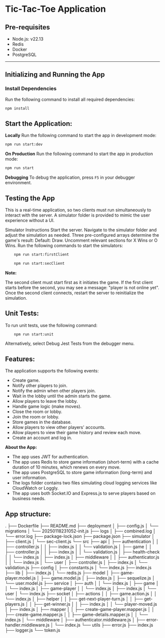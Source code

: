 # Tic-Tac-Toe Application

## Pre-requisites
- Node.js: v22.13
- Redis
- Docker
- PostgreSQL

---

## Initializing and Running the App

### Install Dependencies
Run the following command to install all required dependencies:
```bash
npm install
```

## **Start the Application**:

**Locally**
Run the following command to start the app in development mode:

```bash
npm run start:dev
```

**On Production**
Run the following command to start the app in production mode:

```bash
npm run start
```

**Debugging**
To debug the application, press `F5` in your debugger environment.


## **Testing the App**
This is a real-time application, so two clients must run simultaneously to interact with the server. A simulator folder is provided to mimic the user experience without a UI.

Simulator Instructions
Start the server.
Navigate to the simulator folder and adjust the simulation as needed. Three pre-configured arrays determine the game's result:
Default: Draw.
Uncomment relevant sections for X Wins or O Wins.
Run the following commands to start the simulators:

```bash
    npm run start:firstClient
```

```bash
    npm run start:secClient
```

**Note:**

The second client must start first as it initiates the game.
If the first client starts before the second, you may see a message: "player is not online yet". Once the second client connects, restart the server to reinitialize the simulation.

## **Unit Tests:**
To run unit tests, use the following command:

```bash
    npm run start:unit
```
Alternatively, select Debug Jest Tests from the debugger menu.


## **Features:**

The application supports the following events:

- Create game.
- Notify other players to join.
- Notify the admin when other players join.
- Wait in the lobby until the admin starts the game.
- Allow players to leave the lobby.
- Handle game logic (make moves).
- Close the room or lobby.
- Join the room or lobby.
- Store games in the database.
- Allow players to view other players' accounts.
- Allow players to view their game history and review each move.
- Create an account and log in.

**About the App:**

- The app uses JWT for authentication.
- The app uses Redis to store game information (short-term) with a cache duration of 10 minutes, which renews on every move.
- The app uses PostgreSQL to store game information (long-term) and user information.
- The logs folder contains two files simulating cloud logging services like CloudWatch or Loggly.
- The app uses both Socket.IO and Express.js to serve players based on business needs.

## **App structure:**
.
├── Dockerfile
├── README.md
├── deployment
│   ├── config.js
│   └── migrations
│       └── 20250118231052-init.js
├── logs
│   ├── combined.log
│   └── error.log
├── package-lock.json
├── package.json
├── simulator
│   ├── client.js
│   └── sec-client.js
└── src
    ├── api
    │   ├── authentication
    │   │   ├── controller.js
    │   │   ├── index.js
    │   │   └── validation.js
    │   ├── game
    │   │   ├── controller.js
    │   │   ├── index.js
    │   │   └── validation.js
    │   ├── health-check
    │   │   └── index.js
    │   ├── index.js
    │   ├── middleware
    │   │   ├── authenticator.js
    │   │   └── index.js
    │   └── user
    │       ├── controller.js
    │       ├── index.js
    │       └── validation.js
    ├── config
    │   ├── constants.js
    │   └── index.js
    ├── index.js
    ├── lib
    │   ├── index.js
    │   └── redis.js
    ├── model
    │   ├── game-player.model.js
    │   ├── game.model.js
    │   ├── index.js
    │   ├── sequelize.js
    │   └── user.model.js
    ├── service
    │   ├── auth
    │   │   └── index.js
    │   ├── game
    │   │   └── index.js
    │   ├── game-player
    │   │   └── index.js
    │   ├── index.js
    │   └── user
    │       └── index.js
    ├── socket
    │   ├── actions
    │   │   ├── game.action.js
    │   │   └── index.js
    │   ├── helper
    │   │   ├── get-next-player-turn.js
    │   │   ├── get-players.js
    │   │   ├── get-winner.js
    │   │   ├── index.js
    │   │   └── player-moved.js
    │   ├── index.js
    │   ├── mapper
    │   │   ├── create-game-player.mapper.js
    │   │   ├── create-game.mapper.js
    │   │   ├── game-details.mapper.js
    │   │   └── index.js
    │   └── middleware
    │       ├── authenticator.middleware.js
    │       ├── error-handler.middleware.js
    │       └── index.js
    └── utils
        ├── error.js
        ├── index.js
        ├── logger.js
        └── token.js
